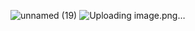 ![unnamed (19)](https://github.com/user-attachments/assets/8f4e8fc5-5c6a-4a04-8d0d-c07ed910b326)
![Uploading image.png…]()
